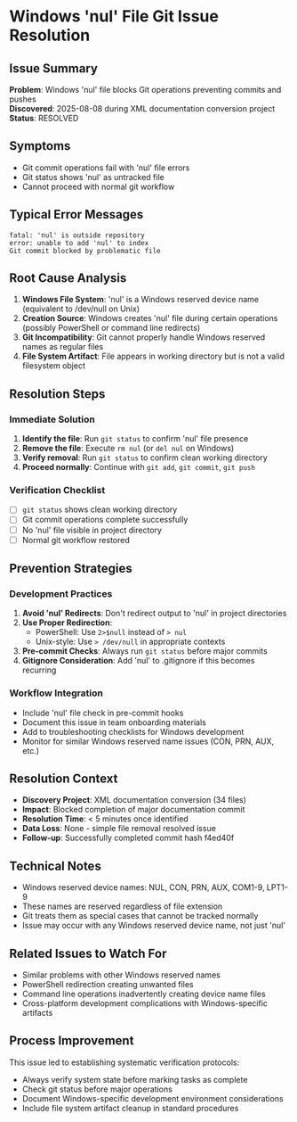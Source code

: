 # Windows 'nul' File Git Issue Resolution

## Issue Summary
**Problem**: Windows 'nul' file blocks Git operations preventing commits and pushes  
**Discovered**: 2025-08-08 during XML documentation conversion project  
**Status**: RESOLVED  

## Symptoms
- Git commit operations fail with 'nul' file errors
- Git status shows 'nul' as untracked file
- Cannot proceed with normal git workflow

## Typical Error Messages
```
fatal: 'nul' is outside repository
error: unable to add 'nul' to index
Git commit blocked by problematic file
```

## Root Cause Analysis
1. **Windows File System**: 'nul' is a Windows reserved device name (equivalent to /dev/null on Unix)
2. **Creation Source**: Windows creates 'nul' file during certain operations (possibly PowerShell or command line redirects)
3. **Git Incompatibility**: Git cannot properly handle Windows reserved names as regular files
4. **File System Artifact**: File appears in working directory but is not a valid filesystem object

## Resolution Steps

### Immediate Solution
1. **Identify the file**: Run `git status` to confirm 'nul' file presence
2. **Remove the file**: Execute `rm nul` (or `del nul` on Windows)  
3. **Verify removal**: Run `git status` to confirm clean working directory
4. **Proceed normally**: Continue with `git add`, `git commit`, `git push`

### Verification Checklist
- [ ] `git status` shows clean working directory
- [ ] Git commit operations complete successfully  
- [ ] No 'nul' file visible in project directory
- [ ] Normal git workflow restored

## Prevention Strategies

### Development Practices
1. **Avoid 'nul' Redirects**: Don't redirect output to 'nul' in project directories
2. **Use Proper Redirection**: 
   - PowerShell: Use `2>$null` instead of `> nul`
   - Unix-style: Use `> /dev/null` in appropriate contexts
3. **Pre-commit Checks**: Always run `git status` before major commits
4. **Gitignore Consideration**: Add 'nul' to .gitignore if this becomes recurring

### Workflow Integration
- Include 'nul' file check in pre-commit hooks
- Document this issue in team onboarding materials  
- Add to troubleshooting checklists for Windows development
- Monitor for similar Windows reserved name issues (CON, PRN, AUX, etc.)

## Resolution Context
- **Discovery Project**: XML documentation conversion (34 files)
- **Impact**: Blocked completion of major documentation commit
- **Resolution Time**: < 5 minutes once identified
- **Data Loss**: None - simple file removal resolved issue
- **Follow-up**: Successfully completed commit hash f4ed40f

## Technical Notes
- Windows reserved device names: NUL, CON, PRN, AUX, COM1-9, LPT1-9
- These names are reserved regardless of file extension
- Git treats them as special cases that cannot be tracked normally
- Issue may occur with any Windows reserved device name, not just 'nul'

## Related Issues to Watch For
- Similar problems with other Windows reserved names
- PowerShell redirection creating unwanted files
- Command line operations inadvertently creating device name files
- Cross-platform development complications with Windows-specific artifacts

## Process Improvement
This issue led to establishing systematic verification protocols:
- Always verify system state before marking tasks as complete
- Check git status before major operations
- Document Windows-specific development environment considerations
- Include file system artifact cleanup in standard procedures